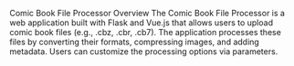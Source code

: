 Comic Book File Processor
Overview
The Comic Book File Processor is a web application built with Flask and Vue.js that allows users to upload comic book files (e.g., .cbz, .cbr, .cb7). The application processes these files by converting their formats, compressing images, and adding metadata. Users can customize the processing options via parameters.

